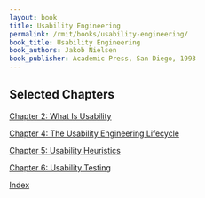 ```yaml
---
layout: book
title: Usability Engineering
permalink: /rmit/books/usability-engineering/
book_title: Usability Engineering
book_authors: Jakob Nielsen
book_publisher: Academic Press, San Diego, 1993
---
```


## Selected Chapters

[Chapter 2: What Is Usability](./chapter-02/)

[Chapter 4: The Usability Engineering Lifecycle](./chapter-04/)

[Chapter 5: Usability Heuristics](./chapter-05/)

[Chapter 6: Usability Testing](./chapter-06/)

<p><a href="../">Index</a></p>
